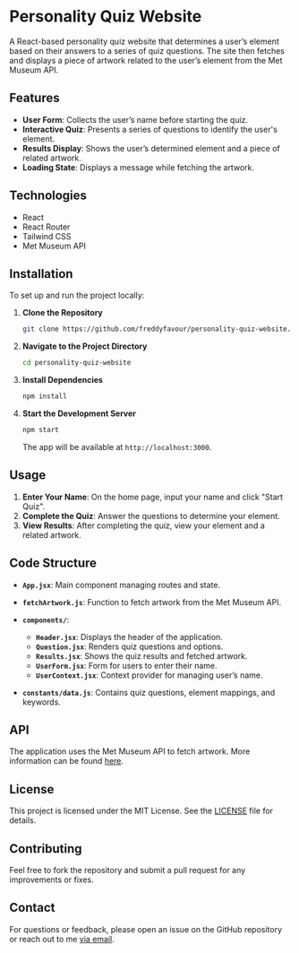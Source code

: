 # Personality Quiz Website

A React-based personality quiz website that determines a user’s element based on their answers to a series of quiz questions. The site then fetches and displays a piece of artwork related to the user’s element from the Met Museum API.

## Features

- **User Form**: Collects the user’s name before starting the quiz.
- **Interactive Quiz**: Presents a series of questions to identify the user's element.
- **Results Display**: Shows the user’s determined element and a piece of related artwork.
- **Loading State**: Displays a message while fetching the artwork.

## Technologies

- React
- React Router
- Tailwind CSS
- Met Museum API

## Installation

To set up and run the project locally:

1. **Clone the Repository**
   ```bash
   git clone https://github.com/freddyfavour/personality-quiz-website.git
   ```
2. **Navigate to the Project Directory**
   ```bash
   cd personality-quiz-website
   ```
3. **Install Dependencies**
   ```bash
   npm install
   ```
4. **Start the Development Server**
   ```bash
   npm start
   ```
   The app will be available at `http://localhost:3000`.

## Usage

1. **Enter Your Name**: On the home page, input your name and click "Start Quiz".
2. **Complete the Quiz**: Answer the questions to determine your element.
3. **View Results**: After completing the quiz, view your element and a related artwork.

## Code Structure

- **`App.jsx`**: Main component managing routes and state.
- **`fetchArtwork.js`**: Function to fetch artwork from the Met Museum API.
- **`components/`**:
  - **`Header.jsx`**: Displays the header of the application.
  - **`Question.jsx`**: Renders quiz questions and options.
  - **`Results.jsx`**: Shows the quiz results and fetched artwork.
  - **`UserForm.jsx`**: Form for users to enter their name.
  - **`UserContext.jsx`**: Context provider for managing user’s name.

- **`constants/data.js`**: Contains quiz questions, element mappings, and keywords.

## API

The application uses the Met Museum API to fetch artwork. More information can be found [here](https://metmuseum.github.io/).

## License

This project is licensed under the MIT License. See the [LICENSE](LICENSE) file for details.

## Contributing

Feel free to fork the repository and submit a pull request for any improvements or fixes.

## Contact

For questions or feedback, please open an issue on the GitHub repository or reach out to me [via email](mailto:alfredfavour76@gmail.com).
